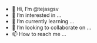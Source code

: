 - 👋 Hi, I’m @tejasgsv
- 👀 I’m interested in ...
- 🌱 I’m currently learning ...
- 💞️ I’m looking to collaborate on ...
- 📫 How to reach me ...

<!---
tejasgsv/tejasgsv is a ✨ special ✨ repository because its `README.md` (this file) appears on your GitHub profile.
You can click the Preview link to take a look at your changes.
--->
